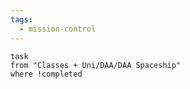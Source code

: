 ```yaml
---
tags:
  - mission-control
---
```

```dataview
task
from "Classes + Uni/DAA/DAA Spaceship"
where !completed
```
